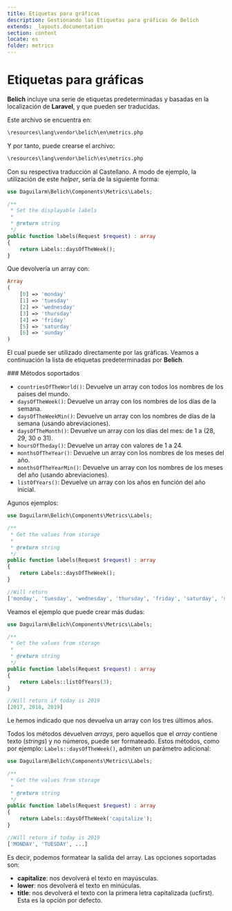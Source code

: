 ```yaml
---
title: Etiquetas para gráficas
description: Gestionando las Etiquetas para gráficas de Belich
extends: _layouts.documentation
section: content
locate: es
folder: metrics
---
```


# Etiquetas para gráficas

**Belich** incluye una serie de etiquetas predeterminadas y basadas en la localización de **Laravel**, y que pueden ser traducidas.

Este archivo se encuentra en:

```bash
\resources\lang\vendor\belich\en\metrics.php
```

Y por tanto, puede crearse el archivo:

```bash
\resources\lang\vendor\belich\es\metrics.php
```

Con su respectiva traducción al Castellano. A modo de ejemplo, la utilización de este *helper*, sería de la siguiente forma:

```php
use Daguilarm\Belich\Components\Metrics\Labels;

/**
 * Set the displayable labels
 *
 * @return string
 */
public function labels(Request $request) : array
{
    return Labels::daysOfTheWeek();
}
```

Que devolvería un array con:

```php
Array
(
    [0] => 'monday'
    [1] => 'tuesday'
    [2] => 'wednesday'
    [3] => 'thursday'
    [4] => 'friday'
    [5] => 'saturday'
    [6] => 'sunday'
)
```

El cual puede ser utilizado directamente por las gráficas. Veamos a continuación la lista de etiquetas predeterminadas por **Belich**.

### Métodos soportados

- `countriesOfTheWorld()`: Devuelve un array con todos los nombres de los paises del mundo.
- `daysOfTheWeek()`: Devuelve un array con los nombres de los días de la semana.
- `daysOfTheWeekMin()`: Devuelve un array con los nombres de días de la semana (usando abreviaciones).
- `daysOfTheMonth()`: Devuelve un array con los días del mes: de 1 a (28, 29, 30 o 31).
- `hoursOfTheday()`: Devuelve un array con valores de 1 a 24.
- `monthsOfTheYear()`: Devuelve un array con los nombres de los meses del año.
- `monthsOfTheYearMin()`: Devuelve un array con los nombres de los meses del año (usando abreviaciones).
- `listOfYears()`: Devuelve un array con los años en función del año inicial.

Agunos ejemplos:

```php
use Daguilarm\Belich\Components\Metrics\Labels;

/**
 * Get the values from storage
 *
 * @return string
 */
public function labels(Request $request) : array
{
    return Labels::daysOfTheWeek();
}

//Will return
['monday', 'tuesday', 'wednesday', 'thursday', 'friday', 'saturday', 'sunday']
```

Veamos el ejemplo que puede crear más dudas:

```php
use Daguilarm\Belich\Components\Metrics\Labels;

/**
 * Get the values from storage
 *
 * @return string
 */
public function labels(Request $request) : array
{
    return Labels::listOfYears(3);
}

//Will return if today is 2019
[2017, 2018, 2019]
```

Le hemos indicado que nos devuelva un array con los tres últimos años.

Todos los métodos devuelven *arrays*, pero aquellos que el *array* contiene texto (*strings*) y no números, puede ser formateado. Estos métodos, como por ejemplo: `Labels::daysOfTheWeek()`, admiten un parámetro adicional:

```php
use Daguilarm\Belich\Components\Metrics\Labels;

/**
 * Get the values from storage
 *
 * @return string
 */
public function labels(Request $request) : array
{
    return Labels::daysOfTheWeek('capitalize');
}

//Will return if today is 2019
['MONDAY', 'TUESDAY', ...]
```

Es decir, podemos formatear la salida del array. Las opciones soportadas son:

- **capitalize**: nos devolverá el texto en mayúsculas.
- **lower**: nos devolverá el texto en minúculas.
- **title**:  nos devolverá el texto con la primera letra capitalizada (ucfirst). Esta es la opción por defecto.
